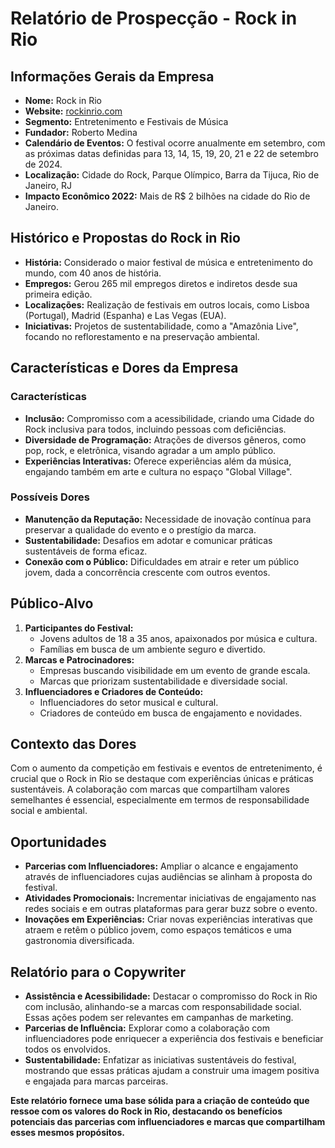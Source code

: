 # Relatório de Prospecção - Rock in Rio

## Informações Gerais da Empresa
- **Nome:** Rock in Rio
- **Website:** [rockinrio.com](https://rockinrio.com/rio/)
- **Segmento:** Entretenimento e Festivais de Música
- **Fundador:** Roberto Medina
- **Calendário de Eventos:** O festival ocorre anualmente em setembro, com as próximas datas definidas para 13, 14, 15, 19, 20, 21 e 22 de setembro de 2024.
- **Localização:** Cidade do Rock, Parque Olímpico, Barra da Tijuca, Rio de Janeiro, RJ
- **Impacto Econômico 2022:** Mais de R$ 2 bilhões na cidade do Rio de Janeiro.

## Histórico e Propostas do Rock in Rio
- **História:** Considerado o maior festival de música e entretenimento do mundo, com 40 anos de história.
- **Empregos:** Gerou 265 mil empregos diretos e indiretos desde sua primeira edição.
- **Localizações:** Realização de festivais em outros locais, como Lisboa (Portugal), Madrid (Espanha) e Las Vegas (EUA).
- **Iniciativas:** Projetos de sustentabilidade, como a "Amazônia Live", focando no reflorestamento e na preservação ambiental.

## Características e Dores da Empresa
### Características
- **Inclusão:** Compromisso com a acessibilidade, criando uma Cidade do Rock inclusiva para todos, incluindo pessoas com deficiências.
- **Diversidade de Programação:** Atrações de diversos gêneros, como pop, rock, e eletrônica, visando agradar a um amplo público.
- **Experiências Interativas:** Oferece experiências além da música, engajando também em arte e cultura no espaço "Global Village".

### Possíveis Dores
- **Manutenção da Reputação:** Necessidade de inovação contínua para preservar a qualidade do evento e o prestígio da marca.
- **Sustentabilidade:** Desafios em adotar e comunicar práticas sustentáveis de forma eficaz.
- **Conexão com o Público:** Dificuldades em atrair e reter um público jovem, dada a concorrência crescente com outros eventos.

## Público-Alvo
1. **Participantes do Festival:**
   - Jovens adultos de 18 a 35 anos, apaixonados por música e cultura.
   - Famílias em busca de um ambiente seguro e divertido.
2. **Marcas e Patrocinadores:**
   - Empresas buscando visibilidade em um evento de grande escala.
   - Marcas que priorizam sustentabilidade e diversidade social.
3. **Influenciadores e Criadores de Conteúdo:**
   - Influenciadores do setor musical e cultural.
   - Criadores de conteúdo em busca de engajamento e novidades.

## Contexto das Dores
Com o aumento da competição em festivais e eventos de entretenimento, é crucial que o Rock in Rio se destaque com experiências únicas e práticas sustentáveis. A colaboração com marcas que compartilham valores semelhantes é essencial, especialmente em termos de responsabilidade social e ambiental.

## Oportunidades
- **Parcerias com Influenciadores:** Ampliar o alcance e engajamento através de influenciadores cujas audiências se alinham à proposta do festival.
- **Atividades Promocionais:** Incrementar iniciativas de engajamento nas redes sociais e em outras plataformas para gerar buzz sobre o evento.
- **Inovações em Experiências:** Criar novas experiências interativas que atraem e retêm o público jovem, como espaços temáticos e uma gastronomia diversificada.

## Relatório para o Copywriter
- **Assistência e Acessibilidade:** Destacar o compromisso do Rock in Rio com inclusão, alinhando-se a marcas com responsabilidade social. Essas ações podem ser relevantes em campanhas de marketing.
- **Parcerias de Influência:** Explorar como a colaboração com influenciadores pode enriquecer a experiência dos festivais e beneficiar todos os envolvidos.
- **Sustentabilidade:** Enfatizar as iniciativas sustentáveis do festival, mostrando que essas práticas ajudam a construir uma imagem positiva e engajada para marcas parceiras.

**Este relatório fornece uma base sólida para a criação de conteúdo que ressoe com os valores do Rock in Rio, destacando os benefícios potenciais das parcerias com influenciadores e marcas que compartilham esses mesmos propósitos.**